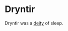 # Dryntir

<meta property="og:description" content="Dryntir was a deity of sleep.">

Dryntir was a [deity](../../introduction.md) of sleep.